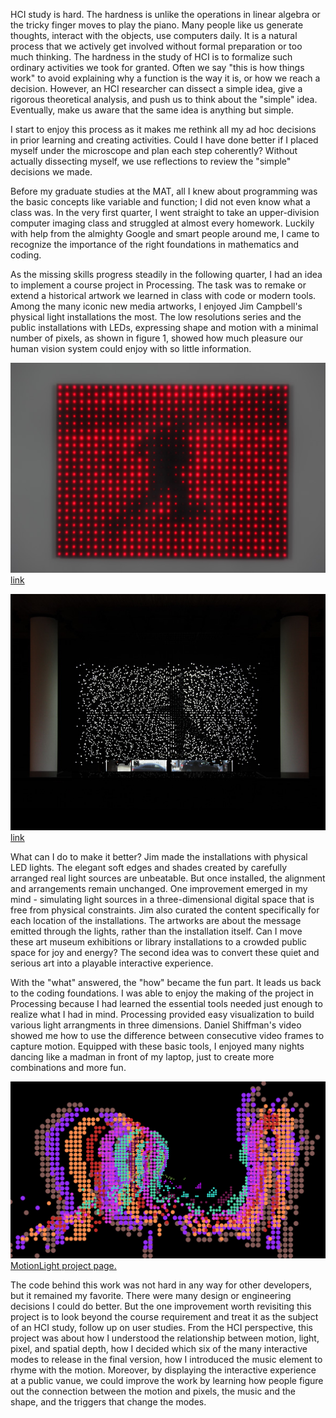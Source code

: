 HCI study is hard. The hardness is unlike the operations in linear algebra or the tricky finger moves to play the piano. Many people like us generate thoughts, interact with the objects, use computers daily. It is a natural process that we actively get involved without formal preparation or too much thinking. The hardness in the study of HCI is to formalize such ordinary activities we took for granted. Often we say "this is how things work" to avoid explaining why a function is the way it is, or how we reach a decision.  However, an HCI researcher can dissect a simple idea, give a rigorous theoretical analysis, and push us to think about the "simple" idea. Eventually, make us aware that the same idea is anything but simple.

I start to enjoy this process as it makes me rethink all my ad hoc decisions in prior learning and creating activities. Could I have done better if I placed myself under the microscope and plan each step coherently? Without actually dissecting myself, we use reflections to review the "simple" decisions we made.

Before my graduate studies at the MAT, all I knew about programming was the basic concepts like variable and function; I did not even know what a class was.  In the very first quarter, I went straight to take an upper-division computer imaging class and struggled at almost every homework. Luckily with help from the almighty Google and smart people around me, I came to recognize the importance of the right foundations in mathematics and coding.

As the missing skills progress steadily in the following quarter, I had an idea to implement a course project in Processing. The task was to remake or extend a historical artwork we learned in class with code or modern tools. Among the many iconic new media artworks, I enjoyed Jim Campbell's physical light installations the most. The low resolutions series and the public installations with LEDs, expressing shape and motion with a minimal number of pixels, as shown in figure 1, showed how much pleasure our human vision system could enjoy with so little information.

![Figure 1](imgs/jim_running_falling.jpg)  
[link](https://www.jimcampbell.tv/portfolio/low_resolution_works/running_falling/ambiguous_icon_five_running_falling/)

![Figure 2](imgs/jim_exploded_views.jpg)  
[link](https://www.jimcampbell.tv/portfolio/public_art/exploded_views/)

What can I do to make it better? Jim made the installations with physical LED lights. The elegant soft edges and shades created by carefully arranged real light sources are unbeatable. But once installed, the alignment and arrangements remain unchanged. One improvement emerged in my mind - simulating light sources in a three-dimensional digital space that is free from physical constraints. Jim also curated the content specifically for each location of the installations. The artworks are about the message emitted through the lights, rather than the installation itself. Can I move these art museum exhibitions or library installations to a crowded public space for joy and energy? The second idea was to convert these quiet and serious art into a playable interactive experience.

With the "what" answered, the "how" became the fun part. It leads us back to the coding foundations. I was able to enjoy the making of the project in Processing because I had learned the essential tools needed just enough to realize what I had in mind. Processing provided easy visualization to build various light arrangments in three dimensions. Daniel Shiffman's video showed me how to use the difference between consecutive video frames to capture motion. Equipped with these basic tools, I enjoyed many nights dancing like a madman in front of my laptop, just to create more combinations and more fun. 

![Figure 3](imgs/motionLight_5-1.png)  
[MotionLight project page.](http://cyxu.tv/portfolio/motionlight/)

The code behind this work was not hard in any way for other developers, but it remained my favorite. There were many design or engineering decisions I could do better. But the one improvement worth revisiting this project is to look beyond the course requirement and treat it as the subject of an HCI study, follow up on user studies. From the HCI perspective, this project was about how I understood the relationship between motion, light, pixel, and spatial depth, how I decided which six of the many interactive modes to release in the final version, how I introduced the music element to rhyme with the motion. Moreover, by displaying the interactive experience at a public vanue, we could improve the work by learning how people figure out the connection between the motion and pixels, the music and the shape, and the triggers that change the modes. 